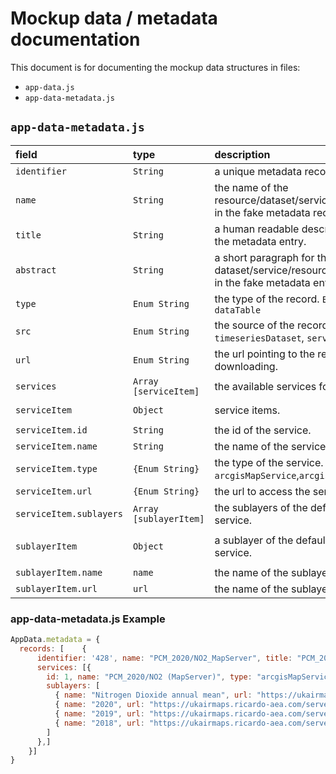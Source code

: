 # Mockup data / metadata documentation

This document is for documenting the mockup data structures in files:

- `app-data.js`
- `app-data-metadata.js`

## `app-data-metadata.js`

|field|type|description|
|:--|:--|:--|
|`identifier` | `String` | a unique metadata record identifier. |
|`name` | `String` | the name of the resource/dataset/service documented in the fake metadata record. |
|`title` | `String` | a human readable descriptive name of the metadata entry. |
|`abstract` | `String` | a short paragraph for the dataset/service/resource documented in the fake metadata entry. |
|`type` | `Enum String` | the type of the record. `Enum`: `field`, `dataTable` |
|`src` | `Enum String` | the source of the record. `Enum`: `dataset`, `timeseriesDataset`, `service` |
|`url` | `Enum String` | the url pointing to the resource for downloading. |
|`services` | `Array [serviceItem]` | the available services for this resource. |
| | | |
|`serviceItem` | `Object` | service items. |
| | | |
|`serviceItem.id` | `String` | the id of the service. |
|`serviceItem.name` | `String` | the name of the service. |
|`serviceItem.type` | `{Enum String}` | the type of the service.  `Enum`: `wms`, `wfs`, `arcgisMapService`,`arcgisFeatureService` |
|`serviceItem.url` | `{Enum String}` | the url to access the service. |
|`serviceItem.sublayers` | `Array [sublayerItem]` | the sublayers of the default layer of the service. |
| | | |
|`sublayerItem`| `Object`| a sublayer of the default layer of the service. |
| | | |
|`sublayerItem.name`| `name`| the name of the sublayer. |
|`sublayerItem.url`| `url`| the name of the sublayer. |

### app-data-metadata.js Example

```js
AppData.metadata = {
  records: [    {
      identifier: '428', name: "PCM_2020/NO2_MapServer", title: "PCM_2020/NO2 (MapServer)", abstract: "Nitrogen Dioxide annual mean", recordType: "dataTable", src: "dataset", url: "",
      services: [{
        id: 1, name: "PCM_2020/NO2 (MapServer)", type: "arcgisMapService", url: "https://ukairmaps.ricardo-aea.com/server/rest/services/PCM_2020/NO2/MapServer",
        sublayers: [
          { name: "Nitrogen Dioxide annual mean", url: "https://ukairmaps.ricardo-aea.com/server/rest/services/PCM_2020/NO2/MapServer/0" },
          { name: "2020", url: "https://ukairmaps.ricardo-aea.com/server/rest/services/PCM_2020/NO2/MapServer/1" },
          { name: "2019", url: "https://ukairmaps.ricardo-aea.com/server/rest/services/PCM_2020/NO2/MapServer/2" },
          { name: "2018", url: "https://ukairmaps.ricardo-aea.com/server/rest/services/PCM_2020/NO2/MapServer/3" },
        ]
      },]
    }]
}
```
